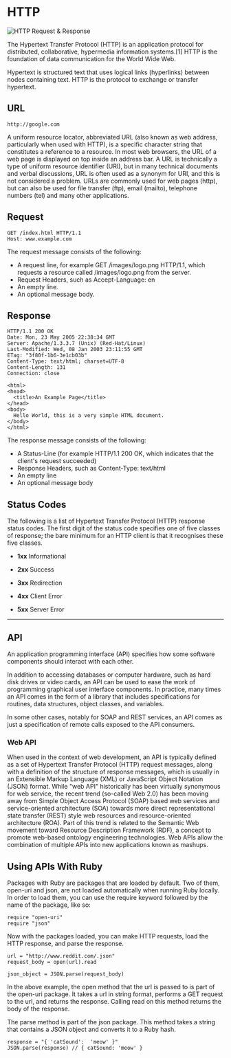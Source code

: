 # HTTP

![HTTP Request & Response](http://static.ddmcdn.com/gif/dns-rev-1.gif)

The Hypertext Transfer Protocol (HTTP) is an application protocol for distributed, collaborative, hypermedia information systems.[1] HTTP is the foundation of data communication for the World Wide Web.

Hypertext is structured text that uses logical links (hyperlinks) between nodes containing text. HTTP is the protocol to exchange or transfer hypertext.

## URL

```
http://google.com
```

A uniform resource locator, abbreviated URL (also known as web address, particularly when used with HTTP), is a specific character string that constitutes a reference to a resource. In most web browsers, the URL of a web page is displayed on top inside an address bar. A URL is technically a type of uniform resource identifier (URI), but in many technical documents and verbal discussions, URL is often used as a synonym for URI, and this is not considered a problem. URLs are commonly used for web pages (http), but can also be used for file transfer (ftp), email (mailto), telephone numbers (tel) and many other applications.

## Request
```
GET /index.html HTTP/1.1
Host: www.example.com
```

The request message consists of the following:  
- A request line, for example GET /images/logo.png HTTP/1.1, which requests a resource called /images/logo.png from the server.  
- Request Headers, such as Accept-Language: en  
- An empty line.  
- An optional message body.

## Response

```
HTTP/1.1 200 OK
Date: Mon, 23 May 2005 22:38:34 GMT
Server: Apache/1.3.3.7 (Unix) (Red-Hat/Linux)
Last-Modified: Wed, 08 Jan 2003 23:11:55 GMT
ETag: "3f80f-1b6-3e1cb03b"
Content-Type: text/html; charset=UTF-8
Content-Length: 131
Connection: close

<html>
<head>
  <title>An Example Page</title>
</head>
<body>
  Hello World, this is a very simple HTML document.
</body>
</html>
```
The response message consists of the following:  
-  A Status-Line (for example HTTP/1.1 200 OK, which indicates that the client's request succeeded)  
- Response Headers, such as Content-Type: text/html  
- An empty line  
- An optional message body

## Status Codes

The following is a list of Hypertext Transfer Protocol (HTTP) response status codes. The first digit of the status code specifies one of five classes of response; the bare minimum for an HTTP client is that it recognises these five classes. 

* **1xx** Informational

* **2xx** Success

* **3xx** Redirection

* **4xx** Client Error

* **5xx** Server Error

----

## API

An application programming interface (API) specifies how some software components should interact with each other.

In addition to accessing databases or computer hardware, such as hard disk drives or video cards, an API can be used to ease the work of programming graphical user interface components. In practice, many times an API comes in the form of a library that includes specifications for routines, data structures, object classes, and variables. 

In some other cases, notably for SOAP and REST services, an API comes as just a specification of remote calls exposed to the API consumers.

### Web API

When used in the context of web development, an API is typically defined as a set of Hypertext Transfer Protocol (HTTP) request messages, along with a definition of the structure of response messages, which is usually in an Extensible Markup Language (XML) or JavaScript Object Notation (JSON) format. While "web API" historically has been virtually synonymous for web service, the recent trend (so-called Web 2.0) has been moving away from Simple Object Access Protocol (SOAP) based web services and service-oriented architecture (SOA) towards more direct representational state transfer (REST) style web resources and resource-oriented architecture (ROA). Part of this trend is related to the Semantic Web movement toward Resource Description Framework (RDF), a concept to promote web-based ontology engineering technologies. Web APIs allow the combination of multiple APIs into new applications known as mashups.

## Using APIs With Ruby

Packages with Ruby are packages that are loaded by default. Two of them, open-uri and json, are not loaded automatically when running Ruby locally. In order to load them, you can use the require keyword followed by the name of the package, like so:

```
require "open-uri"  
require "json"
```

Now with the packages loaded, you can make HTTP requests, load the HTTP response, and parse the response.

```
url = "http://www.reddit.com/.json"
request_body = open(url).read

json_object = JSON.parse(request_body)
```

In the above example, the open method that the url is passed to is part of the open-uri package. It takes a url in string format, performs a GET request to the url, and returns the response. Calling read on this method returns the body of the response.

The parse method is part of the json package. This method takes a string that contains a JSON object and converts it to a Ruby hash.

```
response = "{ 'catSound':  'meow' }"
JSON.parse(response) // { catSound: 'meow' }
```